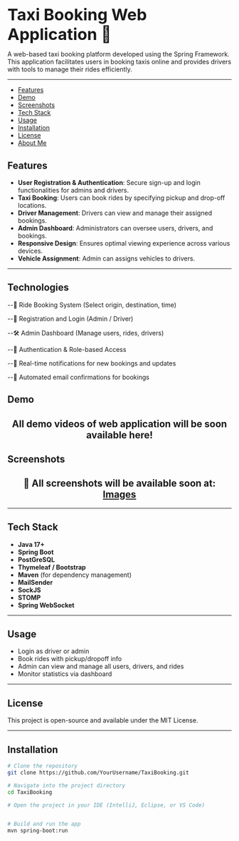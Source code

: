  # <h1 style="font-size: 36px; margin: 0;">Taxi Booking Web Application 🚖 </h1>

A web-based taxi booking platform developed using the Spring Framework. This application facilitates users in booking taxis online and provides drivers with tools to manage their rides efficiently.

---

- [Features](#features-)
- [Demo](#demo)
- [Screenshots](#screenshots)
- [Tech Stack](#tech-stack)
- [Usage](#usage)
- [Installation](#installation)
- [License](#license)
- [About Me](#about-me)


## Features 

- **User Registration & Authentication**: Secure sign-up and login functionalities for admins and drivers.
- **Taxi Booking**: Users can book rides by specifying pickup and drop-off locations.
- **Driver Management**: Drivers can view and manage their assigned bookings.
- **Admin Dashboard**: Administrators can oversee users, drivers, and bookings.
- **Responsive Design**: Ensures optimal viewing experience across various devices.
- **Vehicle Assignment**: Admin can assigns vehicles to drivers.

---

## Technologies 

--🚖 Ride Booking System (Select origin, destination, time)

--👥 Registration and Login (Admin / Driver)

--🛠️ Admin Dashboard (Manage users, rides, drivers)

--🔐 Authentication & Role-based Access

--🔔 Real-time notifications for new bookings and updates

--📧 Automated email confirmations for bookings

## Demo
<h2 align="center">All demo videos of web application will be soon available here!</h2>

## Screenshots
<h2 align="center">📸 All screenshots will be available soon at: <a href="https://github.com/YourUsername/TaxiBooking/tree/main/images">Images</a></h2>

---

## Tech Stack

- **Java 17+**
- **Spring Boot**
- **PostGreSQL**
- **Thymeleaf / Bootstrap**
- **Maven** (for dependency management)
- **MailSender**
- **SockJS**
- **STOMP**
- **Spring WebSocket** 

---

## Usage

- Login as driver or admin
- Book rides with pickup/dropoff info
- Admin can view and manage all users, drivers, and rides
- Monitor statistics via dashboard

---

## License

This project is open-source and available under the MIT License.

---

## Installation

```bash
# Clone the repository
git clone https://github.com/YourUsername/TaxiBooking.git

# Navigate into the project directory
cd TaxiBooking

# Open the project in your IDE (IntelliJ, Eclipse, or VS Code)


# Build and run the app
mvn spring-boot:run

